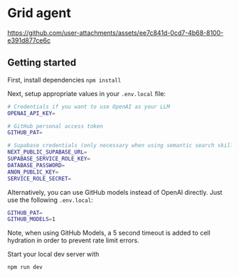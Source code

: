# Grid agent

https://github.com/user-attachments/assets/ee7c841d-0cd7-4b68-8100-e391d877ce6c

## Getting started

First, install dependencies
`npm install`

Next, setup appropriate values in your `.env.local` file:

```bash
# Credentials if you want to use OpenAI as your LLM
OPENAI_API_KEY=

# GitHub personal access token
GITHUB_PAT=

# Supabase credentials (only necessary when using semantic search skill)
NEXT_PUBLIC_SUPABASE_URL=
SUPABASE_SERVICE_ROLE_KEY=
DATABASE_PASSWORD=
ANON_PUBLIC_KEY=
SERVICE_ROLE_SECRET=
```

Alternatively, you can use GitHub models instead of OpenAI directly. Just use the following `.env.local`:

```bash
GITHUB_PAT=
GITHUB_MODELS=1
```

Note, when using GitHub Models, a 5 second timeout is added to cell hydration in order to prevent rate limit errors.

Start your local dev server with

`npm run dev`
